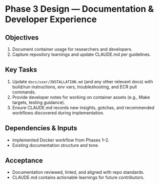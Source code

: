 <!-- markdownlint-disable MD013 -->
# Phase 3 Design — Documentation & Developer Experience

## Objectives
1. Document container usage for researchers and developers.
2. Capture repository learnings and update CLAUDE.md per guidelines.

## Key Tasks
1. Update `docs/user/INSTALLATION.md` (and any other relevant docs) with build/run instructions, env vars, troubleshooting, and ECR pull commands.
2. Provide developer notes for working on container assets (e.g., Make targets, testing guidance).
3. Ensure CLAUDE.md records new insights, gotchas, and recommended workflows discovered during implementation.

## Dependencies & Inputs
- Implemented Docker workflow from Phases 1–2.
- Existing documentation structure and tone.

## Acceptance
- Documentation reviewed, linted, and aligned with repo standards.
- CLAUDE.md contains actionable learnings for future contributors.

